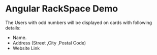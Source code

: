# Angular RackSpace Demo

The Users with odd numbers will be displayed on cards with following details:
- Name.
- Address (Street ,City ,Postal Code)
- Website Link
